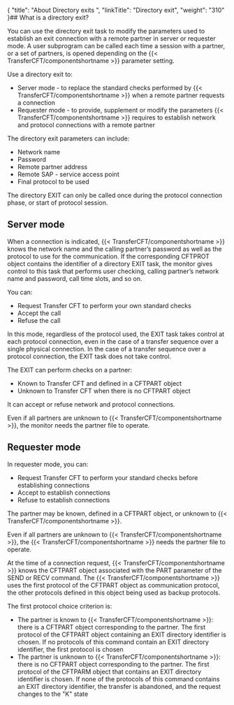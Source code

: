 {
    "title": "About Directory  exits ",
    "linkTitle": "Directory exit",
    "weight": "310"
}## What is a directory exit?

You can use the directory exit
task to modify the parameters used to establish an exit connection with
a remote partner in server or requester mode. A user subprogram can
be called each time a session with a partner, or a set of partners, is
opened depending on the  {{< TransferCFT/componentshortname  >}} parameter setting.

Use a directory exit to:

-   Server mode -
    to replace the standard checks performed by  {{< TransferCFT/componentshortname >}} when a remote
    partner requests a connection
-   Requester mode -
    to provide, supplement or modify the parameters  {{< TransferCFT/componentshortname >}} requires
    to establish network and protocol connections with a remote partner

The directory exit parameters can include:

-   Network name
-   Password
-   Remote partner
    address
-   Remote SAP - service
    access point
-   Final protocol
    to be used

The directory EXIT can only be called once during the protocol connection
phase, or start of protocol session.

<span id="Server_mode"></span>

## Server mode

When a connection is indicated,  {{< TransferCFT/componentshortname  >}} knows the network name
and the calling partner’s password as well as the protocol to use for
the communication. If the corresponding CFTPROT object contains the identifier
of a directory EXIT task, the monitor gives control to this task that
performs user checking, calling partner’s network name and password, call
time slots, and so on.

You can:

-   Request Transfer
    CFT to perform your own standard checks
-   Accept the call
-   Refuse the call

In this mode, regardless of the protocol used, the EXIT task takes control
at each protocol connection, even in the case of a transfer sequence over
a single physical connection. In the case of a transfer sequence over
a protocol connection, the EXIT task does not take control.

The EXIT can perform checks on a partner:

-   Known to Transfer
    CFT and defined in a CFTPART object
-   Unknown to Transfer
    CFT when there is no CFTPART object

It can accept or refuse network and protocol connections.

Even if all partners are unknown to  {{< TransferCFT/componentshortname  >}}, the monitor needs
the partner file to operate.

<span id="Requester_mode"></span>

## Requester mode

In requester mode, you can:

-   Request Transfer
    CFT to perform your standard checks before establishing connections
-   Accept to establish
    connections
-   Refuse to establish
    connections

The partner may be known, defined in a CFTPART object, or unknown to
  {{< TransferCFT/componentshortname  >}}.

Even if all partners are unknown to  {{< TransferCFT/componentshortname  >}}, the {{< TransferCFT/componentshortname  >}} needs
the partner file to operate.

At the time of a connection request,  {{< TransferCFT/componentshortname  >}} knows the CFTPART
object associated with the PART parameter of the SEND or RECV command.
The {{< TransferCFT/componentshortname  >}} uses the first protocol of the CFTPART object as communication
protocol, the other protocols defined in this object being used as backup
protocols.

The first protocol choice criterion is:

-   The partner is
    known to  {{< TransferCFT/componentshortname >}}: there is a CFTPART object corresponding to the
    partner. The first protocol of the CFTPART object containing an EXIT directory
    identifier is chosen. If no protocols of this command contain an EXIT
    directory identifier, the first protocol is chosen
-   The partner is
    unknown to  {{< TransferCFT/componentshortname >}}: there is no CFTPART object corresponding to the
    partner. The first protocol of the CFTPARM object that contains an EXIT
    directory identifier is chosen. If none of the protocols of this command
    contains an EXIT directory identifier, the transfer is abandoned, and
    the request changes to the "K" state
